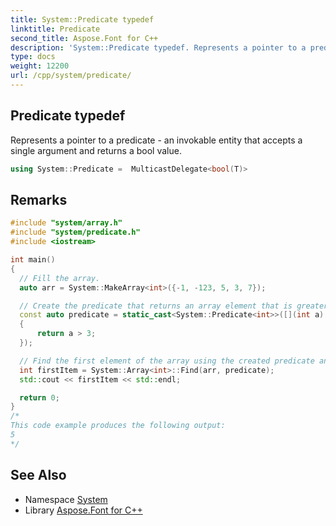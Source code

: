 ```yaml
---
title: System::Predicate typedef
linktitle: Predicate
second_title: Aspose.Font for C++
description: 'System::Predicate typedef. Represents a pointer to a predicate - an invokable entity that accepts a single argument and returns a bool value in C++.'
type: docs
weight: 12200
url: /cpp/system/predicate/
---
```

## Predicate typedef


Represents a pointer to a predicate - an invokable entity that accepts a single argument and returns a bool value.

```cpp
using System::Predicate =  MulticastDelegate<bool(T)>
```

## Remarks



```cpp
#include "system/array.h"
#include "system/predicate.h"
#include <iostream>

int main()
{
  // Fill the array.
  auto arr = System::MakeArray<int>({-1, -123, 5, 3, 7});

  // Create the predicate that returns an array element that is greater than 3.
  const auto predicate = static_cast<System::Predicate<int>>([](int a) -> bool
  {
      return a > 3;
  });

  // Find the first element of the array using the created predicate and print it.
  int firstItem = System::Array<int>::Find(arr, predicate);
  std::cout << firstItem << std::endl;

  return 0;
}
/*
This code example produces the following output:
5
*/
```

## See Also

* Namespace [System](../)
* Library [Aspose.Font for C++](../../)
